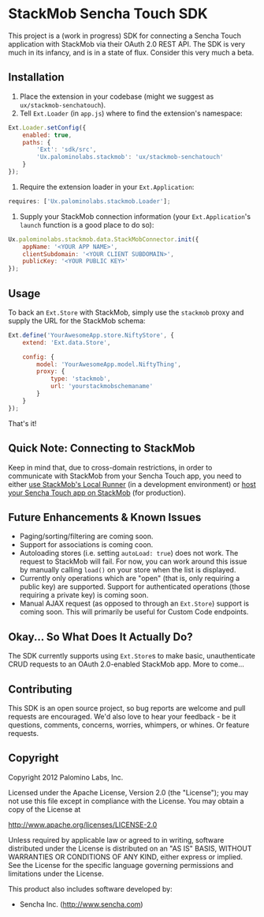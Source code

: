 StackMob Sencha Touch SDK
=========================

This project is a (work in progress) SDK for connecting a Sencha Touch application with StackMob via their
OAuth 2.0 REST API.  The SDK is very much in its infancy, and is in a state of flux.  Consider this very
much a beta.

Installation
-----

1. Place the extension in your codebase (might we suggest as `ux/stackmob-senchatouch`).
1. Tell `Ext.Loader` (in `app.js`) where to find the extension's namespace:
```javascript
Ext.Loader.setConfig({
    enabled: true,
    paths: {
        'Ext': 'sdk/src',
        'Ux.palominolabs.stackmob': 'ux/stackmob-senchatouch'
    }
});
```
1. Require the extension loader in your `Ext.Application`:
```javascript
requires: ['Ux.palominolabs.stackmob.Loader'];
```
1. Supply your StackMob connection information (your `Ext.Application`'s `launch` function is a good place to do so):
```javascript
Ux.palominolabs.stackmob.data.StackMobConnector.init({
    appName: '<YOUR APP NAME>',
    clientSubdomain: '<YOUR CLIENT SUBDOMAIN>',
    publicKey: '<YOUR PUBLIC KEY>'
});
```

Usage
-----

To back an `Ext.Store` with StackMob, simply use the `stackmob` proxy and supply the URL for the StackMob schema:
```javascript
Ext.define('YourAwesomeApp.store.NiftyStore', {
    extend: 'Ext.data.Store',

    config: {
        model: 'YourAwesomeApp.model.NiftyThing',
        proxy: {
            type: 'stackmob',
            url: 'yourstackmobschemaname'
        }
    }
});
```

That's it!

Quick Note: Connecting to StackMob
----------------------

Keep in mind that, due to cross-domain restrictions, in order to communicate with StackMob from your
Sencha Touch app, you need to either [use StackMob's Local Runner](https://www.stackmob.com/platform/help/tutorials/html5_js_sdk#a-step_2_of_3:_running_this_file_locally)
(in a development environment) or [host your Sencha Touch app on StackMob](http://www.stackmob.com/devcenter/docs/Deploying-your-HTML5-App-to-Production)
(for production).

Future Enhancements & Known Issues
----------------------------------

- Paging/sorting/filtering are coming soon.
- Support for associations is coming coon.
- Autoloading stores (i.e. setting `autoLoad: true`) does not work.  The request to StackMob will fail.  For now,
 you can work around this issue by manually calling `load()` on your store when the list is displayed.
- Currently only operations which are "open" (that is, only requiring a public key) are supported.  Support
for authenticated operations (those requiring a private key) is coming soon.
- Manual AJAX request (as opposed to through an `Ext.Store`) support is coming soon.  This will primarily
be useful for Custom Code endpoints.

Okay... So What Does It Actually Do?
------------------------------------

The SDK currently supports using `Ext.Store`s to make basic, unauthenticate CRUD requests to an
OAuth 2.0-enabled StackMob app.  More to come...

Contributing
------------

This SDK is an open source project, so bug reports are welcome and pull requests are encouraged.  We'd also love
to hear your feedback - be it questions, comments, concerns, worries, whimpers, or whines.  Or feature requests.

Copyright
---------

Copyright 2012 Palomino Labs, Inc.

Licensed under the Apache License, Version 2.0 (the "License");
you may not use this file except in compliance with the License.
You may obtain a copy of the License at

   http://www.apache.org/licenses/LICENSE-2.0

Unless required by applicable law or agreed to in writing, software
distributed under the License is distributed on an "AS IS" BASIS,
WITHOUT WARRANTIES OR CONDITIONS OF ANY KIND, either express or implied.
See the License for the specific language governing permissions and
limitations under the License.

This product also includes software developed by:

 - Sencha Inc. (http://www.sencha.com)